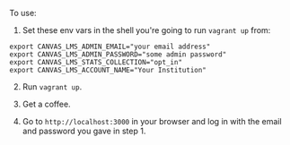 To use:

1. Set these env vars in the shell you're going to run `vagrant up` from:

```
export CANVAS_LMS_ADMIN_EMAIL="your email address"
export CANVAS_LMS_ADMIN_PASSWORD="some admin password"
export CANVAS_LMS_STATS_COLLECTION="opt_in"
export CANVAS_LMS_ACCOUNT_NAME="Your Institution"
```

2. Run `vagrant up`.

3. Get a coffee.

4. Go to `http://localhost:3000` in your browser and log in with the email and password you gave in step 1.
